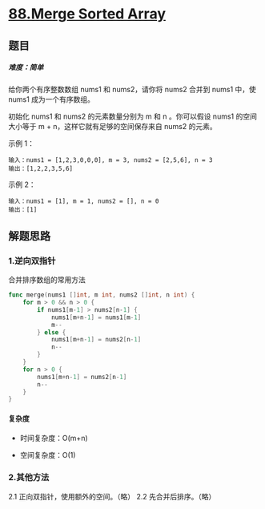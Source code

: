 # [88.Merge Sorted Array](https://leetcode-cn.com/problems/merge-sorted-array/)

## 题目

##### 难度：简单

给你两个有序整数数组 nums1 和 nums2，请你将 nums2 合并到 nums1 中，使 nums1 成为一个有序数组。

初始化 nums1 和 nums2 的元素数量分别为 m 和 n 。你可以假设 nums1 的空间大小等于 m + n，这样它就有足够的空间保存来自 nums2 的元素。



示例 1：

~~~
输入：nums1 = [1,2,3,0,0,0], m = 3, nums2 = [2,5,6], n = 3
输出：[1,2,2,3,5,6]
~~~

示例 2：

~~~
输入：nums1 = [1], m = 1, nums2 = [], n = 0
输出：[1]
~~~



## 解题思路

### 1.逆向双指针

合并排序数组的常用方法

~~~go
func merge(nums1 []int, m int, nums2 []int, n int) {
	for m > 0 && n > 0 {
		if nums1[m-1] > nums2[n-1] {
			nums1[m+n-1] = nums1[m-1]
			m--
		} else {
			nums1[m+n-1] = nums2[n-1]
			n--
		}
	}
	for n > 0 {
		nums1[m+n-1] = nums2[n-1]
		n--
	}
}
~~~

#### 复杂度

- 时间复杂度：O(m+n)

- 空间复杂度：O(1)

### 2.其他方法

2.1 正向双指针，使用额外的空间。（略）
2.2 先合并后排序。（略）

